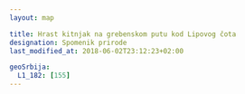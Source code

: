 ```yaml
---
layout: map

title: Hrast kitnjak na grebenskom putu kod Lipovog čota
designation: Spomenik prirode
last_modified_at: 2018-06-02T23:12:23+02:00

geoSrbija:
  L1_182: [155]
---
```

